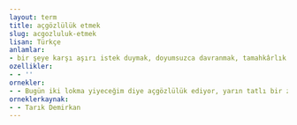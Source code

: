 ```yaml
---
layout: term
title: açgözlülük etmek
slug: acgozluluk-etmek
lisan: Türkçe
anlamlar:
- bir şeye karşı aşırı istek duymak, doyumsuzca davranmak, tamahkârlık etmek
ozellikler:
- - ''
ornekler:
- - Bugün iki lokma yiyeceğim diye açgözlülük ediyor, yarın tatlı bir ziyafetin fırsatını kaçırıyorsun.
orneklerkaynak:
- - Tarık Demirkan
---
```

